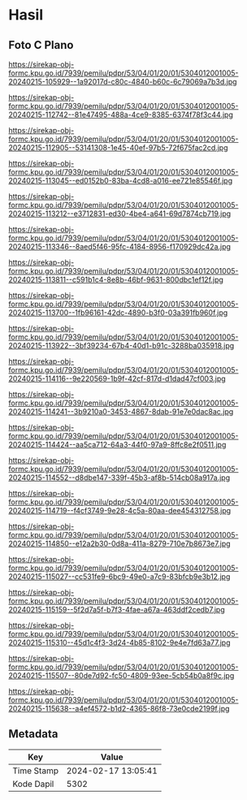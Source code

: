 # Hasil

## Foto C Plano

https://sirekap-obj-formc.kpu.go.id/7939/pemilu/pdpr/53/04/01/20/01/5304012001005-20240215-105929--1a92017d-c80c-4840-b60c-6c79069a7b3d.jpg

https://sirekap-obj-formc.kpu.go.id/7939/pemilu/pdpr/53/04/01/20/01/5304012001005-20240215-112742--81e47495-488a-4ce9-8385-6374f78f3c44.jpg

https://sirekap-obj-formc.kpu.go.id/7939/pemilu/pdpr/53/04/01/20/01/5304012001005-20240215-112905--53141308-1e45-40ef-97b5-72f675fac2cd.jpg

https://sirekap-obj-formc.kpu.go.id/7939/pemilu/pdpr/53/04/01/20/01/5304012001005-20240215-113045--ed0152b0-83ba-4cd8-a016-ee721e85546f.jpg

https://sirekap-obj-formc.kpu.go.id/7939/pemilu/pdpr/53/04/01/20/01/5304012001005-20240215-113212--e3712831-ed30-4be4-a641-69d7874cb719.jpg

https://sirekap-obj-formc.kpu.go.id/7939/pemilu/pdpr/53/04/01/20/01/5304012001005-20240215-113346--8aed5f46-95fc-4184-8956-f170929dc42a.jpg

https://sirekap-obj-formc.kpu.go.id/7939/pemilu/pdpr/53/04/01/20/01/5304012001005-20240215-113811--c591b1c4-8e8b-46bf-9631-800dbc1ef12f.jpg

https://sirekap-obj-formc.kpu.go.id/7939/pemilu/pdpr/53/04/01/20/01/5304012001005-20240215-113700--1fb96161-42dc-4890-b3f0-03a391fb960f.jpg

https://sirekap-obj-formc.kpu.go.id/7939/pemilu/pdpr/53/04/01/20/01/5304012001005-20240215-113922--3bf39234-67b4-40d1-b91c-3288ba035918.jpg

https://sirekap-obj-formc.kpu.go.id/7939/pemilu/pdpr/53/04/01/20/01/5304012001005-20240215-114116--9e220569-1b9f-42cf-817d-d1dad47cf003.jpg

https://sirekap-obj-formc.kpu.go.id/7939/pemilu/pdpr/53/04/01/20/01/5304012001005-20240215-114241--3b9210a0-3453-4867-8dab-91e7e0dac8ac.jpg

https://sirekap-obj-formc.kpu.go.id/7939/pemilu/pdpr/53/04/01/20/01/5304012001005-20240215-114424--aa5ca712-64a3-44f0-97a9-8ffc8e2f0511.jpg

https://sirekap-obj-formc.kpu.go.id/7939/pemilu/pdpr/53/04/01/20/01/5304012001005-20240215-114552--d8dbe147-339f-45b3-af8b-514cb08a917a.jpg

https://sirekap-obj-formc.kpu.go.id/7939/pemilu/pdpr/53/04/01/20/01/5304012001005-20240215-114719--f4cf3749-9e28-4c5a-80aa-dee454312758.jpg

https://sirekap-obj-formc.kpu.go.id/7939/pemilu/pdpr/53/04/01/20/01/5304012001005-20240215-114850--e12a2b30-0d8a-411a-8279-710e7b8673e7.jpg

https://sirekap-obj-formc.kpu.go.id/7939/pemilu/pdpr/53/04/01/20/01/5304012001005-20240215-115027--cc531fe9-6bc9-49e0-a7c9-83bfcb9e3b12.jpg

https://sirekap-obj-formc.kpu.go.id/7939/pemilu/pdpr/53/04/01/20/01/5304012001005-20240215-115159--5f2d7a5f-b7f3-4fae-a67a-463ddf2cedb7.jpg

https://sirekap-obj-formc.kpu.go.id/7939/pemilu/pdpr/53/04/01/20/01/5304012001005-20240215-115310--45d1c4f3-3d24-4b85-8102-9e4e7fd63a77.jpg

https://sirekap-obj-formc.kpu.go.id/7939/pemilu/pdpr/53/04/01/20/01/5304012001005-20240215-115507--80de7d92-fc50-4809-93ee-5cb54b0a8f9c.jpg

https://sirekap-obj-formc.kpu.go.id/7939/pemilu/pdpr/53/04/01/20/01/5304012001005-20240215-115638--a4ef4572-b1d2-4365-86f8-73e0cde2199f.jpg


## Metadata

| Key        | Value               |
| ---------- | ------------------- |
| Time Stamp | 2024-02-17 13:05:41 |
| Kode Dapil | 5302                |



